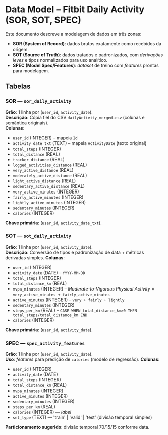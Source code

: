 # Data Model – Fitbit Daily Activity (SOR, SOT, SPEC)

Este documento descreve a modelagem de dados em três zonas:
- **SOR (System of Record)**: dados brutos exatamente como recebidos da origem.
- **SOT (Source of Truth)**: dados tratados e padronizados, com *derivações leves* e tipos normalizados para uso analítico.
- **SPEC (Model Spec/Features)**: *dataset* de treino com *features* prontas para modelagem.

## Tabelas

### SOR — `sor_daily_activity`
**Grão**: 1 linha por (`user_id`, `activity_date`).  
**Descrição**: Cópia fiel do CSV `dailyActivity_merged.csv` (colunas e semântica originais).  
**Colunas**:
- `user_id` (INTEGER) – mapeia `Id`
- `activity_date_txt` (TEXT) – mapeia `ActivityDate` (texto original)
- `total_steps` (INTEGER)
- `total_distance` (REAL)
- `tracker_distance` (REAL)
- `logged_activities_distance` (REAL)
- `very_active_distance` (REAL)
- `moderately_active_distance` (REAL)
- `light_active_distance` (REAL)
- `sedentary_active_distance` (REAL)
- `very_active_minutes` (INTEGER)
- `fairly_active_minutes` (INTEGER)
- `lightly_active_minutes` (INTEGER)
- `sedentary_minutes` (INTEGER)
- `calories` (INTEGER)

**Chave primária**: (`user_id`, `activity_date_txt`).

### SOT — `sot_daily_activity`
**Grão**: 1 linha por (`user_id`, `activity_date`).  
**Descrição**: Conversão de tipos e padronização de data + métricas derivadas simples.
**Colunas**:
- `user_id` (INTEGER)
- `activity_date` (DATE) – `YYYY-MM-DD`
- `total_steps` (INTEGER)
- `total_distance_km` (REAL)
- `mvpa_minutes` (INTEGER) – *Moderate-to-Vigorous Physical Activity* = `very_active_minutes + fairly_active_minutes`
- `active_minutes` (INTEGER) – `very + fairly + lightly`
- `sedentary_minutes` (INTEGER)
- `steps_per_km` (REAL) – `CASE WHEN total_distance_km>0 THEN total_steps/total_distance_km END`
- `calories` (INTEGER)

**Chave primária**: (`user_id`, `activity_date`).

### SPEC — `spec_activity_features`
**Grão**: 1 linha por (`user_id`, `activity_date`).  
**Uso**: *features* para predição de `calories` (modelo de regressão).
**Colunas**:
- `user_id` (INTEGER)
- `activity_date` (DATE)
- `total_steps` (INTEGER)
- `total_distance_km` (REAL)
- `mvpa_minutes` (INTEGER)
- `active_minutes` (INTEGER)
- `sedentary_minutes` (INTEGER)
- `steps_per_km` (REAL)
- `calories` (INTEGER) — *label*
- `set_type` (TEXT) — 'train' | 'valid' | 'test' (divisão temporal simples)

**Particionamento sugerido**: divisão temporal 70/15/15 conforme data.

